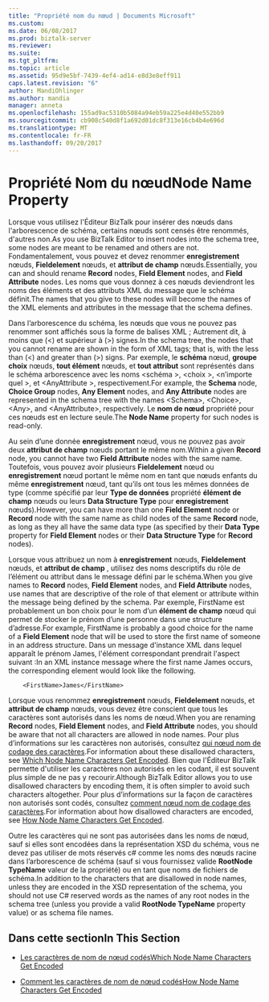 ```yaml
---
title: "Propriété nom du nœud | Documents Microsoft"
ms.custom: 
ms.date: 06/08/2017
ms.prod: biztalk-server
ms.reviewer: 
ms.suite: 
ms.tgt_pltfrm: 
ms.topic: article
ms.assetid: 95d9e5bf-7439-4ef4-ad14-e8d3e8eff911
caps.latest.revision: "6"
author: MandiOhlinger
ms.author: mandia
manager: anneta
ms.openlocfilehash: 155ad9ac5310b5084a94eb59a225e4d40e552bb9
ms.sourcegitcommit: cb908c540d8f1a692d01dc8f313e16cb4b4e696d
ms.translationtype: MT
ms.contentlocale: fr-FR
ms.lasthandoff: 09/20/2017
---
```

# <a name="node-name-property"></a><span data-ttu-id="f2e5e-102">Propriété Nom du nœud</span><span class="sxs-lookup"><span data-stu-id="f2e5e-102">Node Name Property</span></span>
<span data-ttu-id="f2e5e-103">Lorsque vous utilisez l'Éditeur BizTalk pour insérer des nœuds dans l'arborescence de schéma, certains nœuds sont censés être renommés, d'autres non.</span><span class="sxs-lookup"><span data-stu-id="f2e5e-103">As you use BizTalk Editor to insert nodes into the schema tree, some nodes are meant to be renamed and others are not.</span></span> <span data-ttu-id="f2e5e-104">Fondamentalement, vous pouvez et devez renommer **enregistrement** nœuds, **Fieldelement** nœuds, et **attribut de champ** nœuds.</span><span class="sxs-lookup"><span data-stu-id="f2e5e-104">Essentially, you can and should rename **Record** nodes, **Field Element** nodes, and **Field Attribute** nodes.</span></span> <span data-ttu-id="f2e5e-105">Les noms que vous donnez à ces nœuds deviendront les noms des éléments et des attributs XML du message que le schéma définit.</span><span class="sxs-lookup"><span data-stu-id="f2e5e-105">The names that you give to these nodes will become the names of the XML elements and attributes in the message that the schema defines.</span></span>  
  
 <span data-ttu-id="f2e5e-106">Dans l’arborescence du schéma, les nœuds que vous ne pouvez pas renommer sont affichés sous la forme de balises XML ; Autrement dit, à moins que (\<) et supérieur à (>) signes.</span><span class="sxs-lookup"><span data-stu-id="f2e5e-106">In the schema tree, the nodes that you cannot rename are shown in the form of XML tags; that is, with the less than (\<) and greater than (>) signs.</span></span> <span data-ttu-id="f2e5e-107">Par exemple, le **schéma** nœud, **groupe choix** nœuds, **tout élément** nœuds, et **tout attribut** sont représentés dans le schéma arborescence avec les noms \<schéma >, \<choix >, \<n’importe quel >, et \<AnyAttribute >, respectivement.</span><span class="sxs-lookup"><span data-stu-id="f2e5e-107">For example, the **Schema** node, **Choice Group** nodes, **Any Element** nodes, and **Any Attribute** nodes are represented in the schema tree with the names \<Schema>, \<Choice>, \<Any>, and \<AnyAttribute>, respectively.</span></span> <span data-ttu-id="f2e5e-108">Le **nom de nœud** propriété pour ces nœuds est en lecture seule.</span><span class="sxs-lookup"><span data-stu-id="f2e5e-108">The **Node Name** property for such nodes is read-only.</span></span>  
  
 <span data-ttu-id="f2e5e-109">Au sein d’une donnée **enregistrement** nœud, vous ne pouvez pas avoir deux **attribut de champ** nœuds portant le même nom.</span><span class="sxs-lookup"><span data-stu-id="f2e5e-109">Within a given **Record** node, you cannot have two **Field Attribute** nodes with the same name.</span></span> <span data-ttu-id="f2e5e-110">Toutefois, vous pouvez avoir plusieurs **Fieldelement** nœud ou **enregistrement** nœud portant le même nom en tant que nœuds enfants du même **enregistrement** nœud, tant qu’ils ont tous les mêmes données de type (comme spécifié par leur **Type de données** propriété **élément de champ** nœuds ou leurs **Data Structure Type** pour **enregistrement** nœuds).</span><span class="sxs-lookup"><span data-stu-id="f2e5e-110">However, you can have more than one **Field Element** node or **Record** node with the same name as child nodes of the same **Record** node, as long as they all have the same data type (as specified by their **Data Type** property for **Field Element** nodes or their **Data Structure Type** for **Record** nodes).</span></span>  
  
 <span data-ttu-id="f2e5e-111">Lorsque vous attribuez un nom à **enregistrement** nœuds, **Fieldelement** nœuds, et **attribut de champ** , utilisez des noms descriptifs du rôle de l’élément ou attribut dans le message défini par le schéma.</span><span class="sxs-lookup"><span data-stu-id="f2e5e-111">When you give names to **Record** nodes, **Field Element** nodes, and **Field Attribute** nodes, use names that are descriptive of the role of that element or attribute within the message being defined by the schema.</span></span> <span data-ttu-id="f2e5e-112">Par exemple, FirstName est probablement un bon choix pour le nom d’un **élément de champ** nœud qui permet de stocker le prénom d’une personne dans une structure d’adresse.</span><span class="sxs-lookup"><span data-stu-id="f2e5e-112">For example, FirstName is probably a good choice for the name of a **Field Element** node that will be used to store the first name of someone in an address structure.</span></span> <span data-ttu-id="f2e5e-113">Dans un message d'instance XML dans lequel apparaît le prénom James, l'élément correspondant prendrait l'aspect suivant :</span><span class="sxs-lookup"><span data-stu-id="f2e5e-113">In an XML instance message where the first name James occurs, the corresponding element would look like the following.</span></span>  
  
```  
    <FirstName>James</FirstName>  
```  
  
 <span data-ttu-id="f2e5e-114">Lorsque vous renommez **enregistrement** nœuds, **Fieldelement** nœuds, et **attribut de champ** nœuds, vous devez être conscient que tous les caractères sont autorisés dans les noms de nœud.</span><span class="sxs-lookup"><span data-stu-id="f2e5e-114">When you are renaming **Record** nodes, **Field Element** nodes, and **Field Attribute** nodes, you should be aware that not all characters are allowed in node names.</span></span> <span data-ttu-id="f2e5e-115">Pour plus d’informations sur les caractères non autorisés, consultez [qui nœud nom de codage des caractères](../core/which-node-name-characters-get-encoded.md).</span><span class="sxs-lookup"><span data-stu-id="f2e5e-115">For information about these disallowed characters, see [Which Node Name Characters Get Encoded](../core/which-node-name-characters-get-encoded.md).</span></span> <span data-ttu-id="f2e5e-116">Bien que l'Éditeur BizTalk permette d'utiliser les caractères non autorisés en les codant, il est souvent plus simple de ne pas y recourir.</span><span class="sxs-lookup"><span data-stu-id="f2e5e-116">Although BizTalk Editor allows you to use disallowed characters by encoding them, it is often simpler to avoid such characters altogether.</span></span> <span data-ttu-id="f2e5e-117">Pour plus d’informations sur la façon de caractères non autorisés sont codés, consultez [comment nœud nom de codage des caractères](../core/how-node-name-characters-get-encoded.md).</span><span class="sxs-lookup"><span data-stu-id="f2e5e-117">For information about how disallowed characters are encoded, see [How Node Name Characters Get Encoded](../core/how-node-name-characters-get-encoded.md).</span></span>  
  
 <span data-ttu-id="f2e5e-118">Outre les caractères qui ne sont pas autorisées dans les noms de nœud, sauf si elles sont encodées dans la représentation XSD du schéma, vous ne devez pas utiliser de mots réservés c# comme les noms des nœuds racine dans l’arborescence de schéma (sauf si vous fournissez valide **RootNode TypeName** valeur de la propriété) ou en tant que noms de fichiers de schéma.</span><span class="sxs-lookup"><span data-stu-id="f2e5e-118">In addition to the characters that are disallowed in node names, unless they are encoded in the XSD representation of the schema, you should not use C# reserved words as the names of any root nodes in the schema tree (unless you provide a valid **RootNode TypeName** property value) or as schema file names.</span></span>  
  
## <a name="in-this-section"></a><span data-ttu-id="f2e5e-119">Dans cette section</span><span class="sxs-lookup"><span data-stu-id="f2e5e-119">In This Section</span></span>  
  
-   [<span data-ttu-id="f2e5e-120">Les caractères de nom de nœud codés</span><span class="sxs-lookup"><span data-stu-id="f2e5e-120">Which Node Name Characters Get Encoded</span></span>](../core/which-node-name-characters-get-encoded.md)  
  
-   [<span data-ttu-id="f2e5e-121">Comment les caractères de nom de nœud codés</span><span class="sxs-lookup"><span data-stu-id="f2e5e-121">How Node Name Characters Get Encoded</span></span>](../core/how-node-name-characters-get-encoded.md)